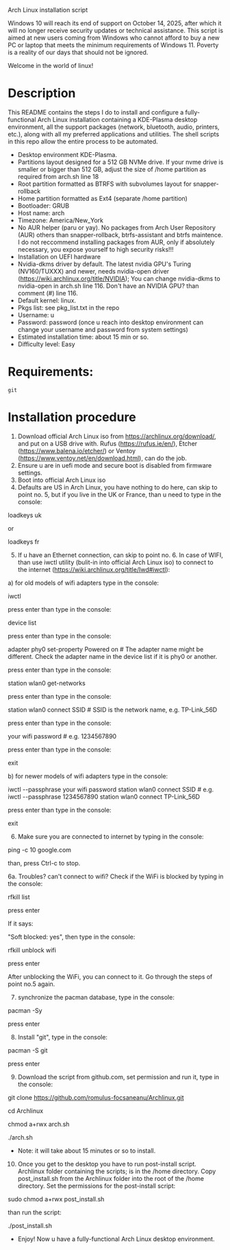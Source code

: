 Arch Linux installation script

Windows 10 will reach its end of support on October 14, 2025, after which it will no longer receive security updates or technical assistance.
This script is aimed at new users coming from Windows who cannot afford to buy a new PC or laptop that meets the minimum requirements of Windows 11.
Poverty is a reality of our days that should not be ignored.

Welcome in the world of linux!

# Description

This README contains the steps I do to install and configure a fully-functional Arch Linux installation containing a KDE-Plasma desktop environment, all the support packages (network, bluetooth, audio, printers, etc.), along with all my preferred applications and utilities. The shell scripts in this repo allow the entire process to be automated.

* Desktop environment KDE-Plasma.
* Partitions layout designed for a 512 GB NVMe drive. If your nvme drive is smaller or bigger than 512 GB, adjust the size of /home partition as required from arch.sh line 18
* Root partition formatted as BTRFS with subvolumes layout for snapper-rollback
* Home partition formatted as Ext4 (separate /home partition)
* Bootloader: GRUB
* Host name: arch
* Timezone: America/New_York
* No AUR helper (paru or yay). No packages from Arch User Repository (AUR) others than snapper-rollback, btrfs-assistant and btrfs maintence. I do not reccommend installing packages from AUR, only if absolutely necessary, you expose yourself to high security risks!!!
* Installation on UEFI hardware
* Nvidia-dkms driver by default. The latest nvidia GPU's Turing (NV160/TUXXX) and newer, needs nvidia-open driver (https://wiki.archlinux.org/title/NVIDIA); You can change nvidia-dkms to nvidia-open in arch.sh line 116.
Don't have an NVIDIA GPU? than comment (#) line 116.
* Default kernel: linux.
* Pkgs list: see pkg_list.txt in the repo
* Username: u
* Password: password (once u reach into desktop environment can change your username and password from system settings)
* Estimated installation time: about 15 min or so.
* Difficulty level: Easy 

# Requirements:

`git`

# Installation procedure

1. Download official Arch Linux iso from https://archlinux.org/download/, and put on a USB drive with. Rufus (https://rufus.ie/en/), Etcher (https://www.balena.io/etcher/) or Ventoy (https://www.ventoy.net/en/download.html), can do the job.
2. Ensure u are in uefi mode and secure boot is disabled from firmware settings. 
3. Boot into official Arch Linux iso
4. Defaults are US in Arch Linux, you have nothing to do here, can skip to point no. 5, but if you live in the UK or France, than u need to type in the console:

loadkeys uk

or

loadkeys fr

5. If u have an Ethernet connection, can skip to point no. 6. In case of WIFI, than use iwctl utility (bulit-in into official Arch Linux iso) to connect to the internet (https://wiki.archlinux.org/title/Iwd#iwctl):

a) for old models of wifi adapters type in the console:

iwctl 

press enter than type in the console:

device list

press enter than type in the console:

adapter phy0 set-property Powered on    # The adapter name might be different. Check the adapter name in the device list if it is phy0 or another.

press enter than type in the console:

station wlan0 get-networks

press enter than type in the console:

station wlan0 connect SSID    # SSID is the network name, e.g. TP-Link_56D

press enter than type in the console:

your wifi password    # e.g. 1234567890

press enter than type in the console:

exit

b) for newer models of wifi adapters type in the console:

iwctl --passphrase your wifi password station wlan0 connect SSID    # e.g. iwctl --passphrase 1234567890 station wlan0 connect TP-Link_56D

press enter than type in the console:

exit

6. Make sure you are connected to internet by typing in the console:

ping -c 10 google.com

than, press Ctrl-c to stop.

6a. Troubles? can't connect to wifi? Check if the WiFi is blocked by typing in the console:

rfkill list

press enter

If it says:

"Soft blocked: yes", then type in the console:

rfkill unblock wifi

press enter

After unblocking the WiFi, you can connect to it. Go through the steps of point no.5 again.

7. synchronize the pacman database, type in the console:

pacman -Sy

press enter

8. Install "git", type in the console:

pacman -S git

press enter

9. Download the script from github.com, set permission and run it, type in the console:

git clone https://github.com/romulus-focsaneanu/Archlinux.git

cd Archlinux

chmod a+rwx arch.sh

./arch.sh

* Note: it will take about 15 minutes or so to install. 

10. Once you get to the desktop you have to run post-install script. Archlinux folder containing the scripts; is in the /home directory. Copy post_install.sh from the Archlinux folder into the root of the /home directory. Set the permissions for the post-install script:

sudo chmod a+rwx post_install.sh

than run the script:

./post_install.sh

* Enjoy! Now u have a fully-functional Arch Linux desktop environment.



